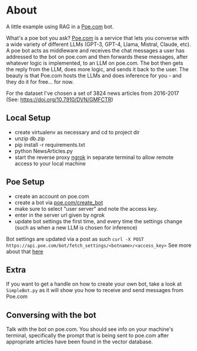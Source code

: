 # About 
A little example using RAG in a [Poe.com](Poe.com) bot. 

What's a poe bot you ask? [Poe.com](Poe.com) is a service that lets you converse with 
a wide variety of different LLMs (GPT-3, GPT-4, Llama, Mistral, Claude, etc). A poe bot acts as middleware and receives 
the chat messages a user has addressed to the bot on poe.com and then forwards these messages, after whatever logic is implemented,
to an LLM on poe.com. The bot then gets the reply from the LLM, does more logic, and sends it back to the user.
The beauty is that Poe.com hosts the LLMs and does inference for you - and they do it for free... for now. 

For the dataset I've chosen a set of 3824 news articles from 2016-2017 (See: https://doi.org/10.7910/DVN/GMFCTR)

## Local Setup
- create virtualenv as necessary and cd to project dir
- unzip db.zip
- pip install -r requirements.txt
- python NewsArticles.py
- start the reverse proxy [ngrok](https://ngrok.com/) in separate terminal to allow remote access to your local machine

## Poe Setup 
- create an account on poe.com
- create a bot via [poe.com/create_bot](poe.com/create_bot)
- make sure to select "user server" and note the access key.
- enter in the server url given by ngrok
- update bot settings the first time, and every time the settings change (such as when a new LLM is chosen for inference)

Bot settings are updated via a post as such 
`curl -X POST https://api.poe.com/bot/fetch_settings/<botname>/<access_key>`
See more about that [here](https://developer.poe.com/server-bots/updating-bot-settings)

## Extra 
If you want to get a handle on how to create your own bot, take a look at `SimpleBot.py` as it will show you how to 
receive and send messages from Poe.com

## Conversing with the bot
Talk with the bot on poe.com. You should see info on your machine's terminal, specifically the prompt that is being sent to poe.com
after appropriate articles have been found in the vector database.
  
